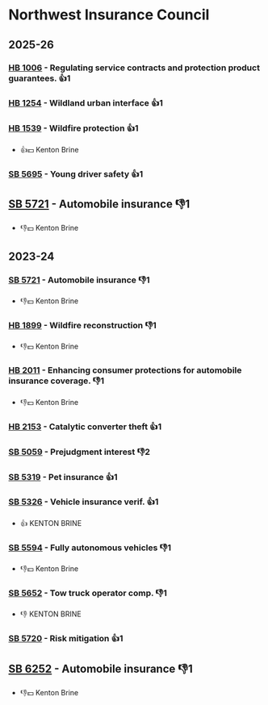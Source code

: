 # Northwest Insurance Council
## 2025-26

### [HB 1006](/bill/2025-26/hb/1006/) - Regulating service contracts and protection product guarantees. 👍1  

### [HB 1254](/bill/2025-26/hb/1254/) - Wildland urban interface 👍1  

### [HB 1539](/bill/2025-26/hb/1539/) - Wildfire protection 👍1  
* 👍💵 Kenton Brine

### [SB 5695](/bill/2025-26/sb/5695/) - Young driver safety 👍1  

## [SB 5721](/bill/2025-26/sb/5721/) - Automobile insurance  👎1 
* 👎💵 Kenton Brine

## 2023-24

### [SB 5721](/bill/2023-24/sb/5721/) - Automobile insurance  👎1 
* 👎💵 Kenton Brine

### [HB 1899](/bill/2023-24/hb/1899/) - Wildfire reconstruction  👎1 
* 👎💵 Kenton Brine

### [HB 2011](/bill/2023-24/hb/2011/) - Enhancing consumer protections for automobile insurance coverage.  👎1 
* 👎💵 Kenton Brine

### [HB 2153](/bill/2023-24/hb/2153/) - Catalytic converter theft 👍1  

### [SB 5059](/bill/2023-24/sb/5059/) - Prejudgment interest  👎2 

### [SB 5319](/bill/2023-24/sb/5319/) - Pet insurance 👍1  

### [SB 5326](/bill/2023-24/sb/5326/) - Vehicle insurance verif. 👍1  
* 👍 KENTON BRINE

### [SB 5594](/bill/2023-24/sb/5594/) - Fully autonomous vehicles  👎1 
* 👎💵 Kenton Brine

### [SB 5652](/bill/2023-24/sb/5652/) - Tow truck operator comp.  👎1 
* 👎 KENTON BRINE

### [SB 5720](/bill/2023-24/sb/5720/) - Risk mitigation 👍1  

## [SB 6252](/bill/2023-24/sb/6252/) - Automobile insurance  👎1 
* 👎💵 Kenton Brine
